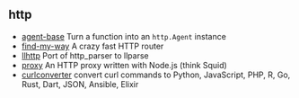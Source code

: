 ## http

- [agent-base](https://github.com/TooTallNate/node-agent-base) Turn a function into an `http.Agent` instance
- [find-my-way](https://github.com/delvedor/find-my-way) A crazy fast HTTP router
- [llhttp](https://github.com/nodejs/llhttp) Port of http_parser to llparse
- [proxy](https://github.com/TooTallNate/proxy) An HTTP proxy written with Node.js (think Squid)
- [curlconverter](https://github.com/NickCarneiro/curlconverter) convert curl commands to Python, JavaScript, PHP, R, Go, Rust, Dart, JSON, Ansible, Elixir